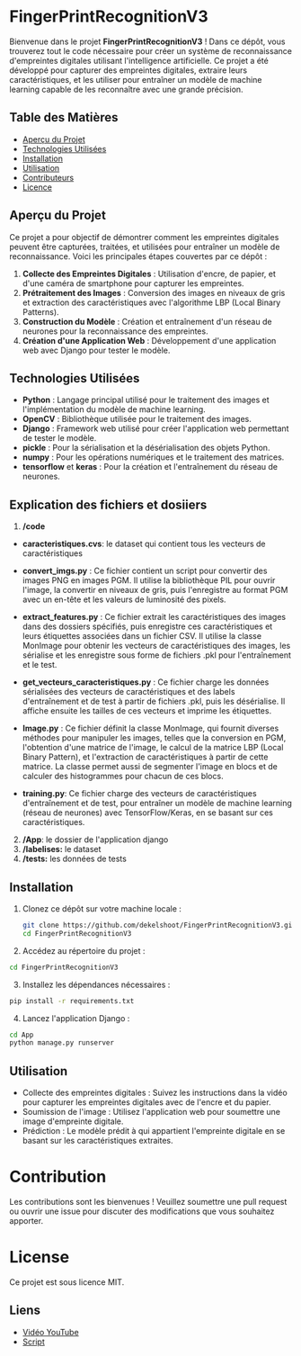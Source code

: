 # FingerPrintRecognitionV3

Bienvenue dans le projet **FingerPrintRecognitionV3** ! Dans ce dépôt, vous trouverez tout le code nécessaire pour créer un système de reconnaissance d'empreintes digitales utilisant l'intelligence artificielle. Ce projet a été développé pour capturer des empreintes digitales, extraire leurs caractéristiques, et les utiliser pour entraîner un modèle de machine learning capable de les reconnaître avec une grande précision.

## Table des Matières

- [Aperçu du Projet](#aperçu-du-projet)
- [Technologies Utilisées](#technologies-utilisées)
- [Installation](#installation)
- [Utilisation](#utilisation)
- [Contributeurs](#contributeurs)
- [Licence](#licence)

## Aperçu du Projet

Ce projet a pour objectif de démontrer comment les empreintes digitales peuvent être capturées, traitées, et utilisées pour entraîner un modèle de reconnaissance. Voici les principales étapes couvertes par ce dépôt :

1. **Collecte des Empreintes Digitales** : Utilisation d'encre, de papier, et d'une caméra de smartphone pour capturer les empreintes.
2. **Prétraitement des Images** : Conversion des images en niveaux de gris et extraction des caractéristiques avec l'algorithme LBP (Local Binary Patterns).
3. **Construction du Modèle** : Création et entraînement d'un réseau de neurones pour la reconnaissance des empreintes.
4. **Création d'une Application Web** : Développement d'une application web avec Django pour tester le modèle.

## Technologies Utilisées

- **Python** : Langage principal utilisé pour le traitement des images et l'implémentation du modèle de machine learning.
- **OpenCV** : Bibliothèque utilisée pour le traitement des images.
- **Django** : Framework web utilisé pour créer l'application web permettant de tester le modèle.
- **pickle** : Pour la sérialisation et la désérialisation des objets Python.
- **numpy** : Pour les opérations numériques et le traitement des matrices.
- **tensorflow** et **keras** : Pour la création et l'entraînement du réseau de neurones.


## Explication des fichiers et dosiiers

1.  **/code**

- **caracteristiques.cvs**: le dataset qui contient tous les vecteurs de caractéristiques
- **convert_imgs.py** : Ce fichier contient un script pour convertir des images PNG en images PGM. Il utilise la bibliothèque PIL pour ouvrir l'image, la convertir en niveaux de gris, puis l'enregistre au format PGM avec un en-tête et les valeurs de luminosité des pixels.

- **extract_features.py** : Ce fichier extrait les caractéristiques des images dans des dossiers spécifiés, puis enregistre ces caractéristiques et leurs étiquettes associées dans un fichier CSV. Il utilise la classe MonImage pour obtenir les vecteurs de caractéristiques des images, les sérialise et les enregistre sous forme de fichiers .pkl pour l'entraînement et le test.

- **get_vecteurs_caracteristiques.py** : Ce fichier charge les données sérialisées des vecteurs de caractéristiques et des labels d'entraînement et de test à partir de fichiers .pkl, puis les désérialise. Il affiche ensuite les tailles de ces vecteurs et imprime les étiquettes.

- **Image.py** : Ce fichier définit la classe MonImage, qui fournit diverses méthodes pour manipuler les images, telles que la conversion en PGM, l'obtention d'une matrice de l'image, le calcul de la matrice LBP (Local Binary Pattern), et l'extraction de caractéristiques à partir de cette matrice. La classe permet aussi de segmenter l'image en blocs et de calculer des histogrammes pour chacun de ces blocs.

- **training.py**: Ce fichier charge des vecteurs de caractéristiques d'entraînement et de test, pour entraîner un modèle de machine learning (réseau de neurones) avec TensorFlow/Keras, en se basant sur ces caractéristiques.


2. **/App**:
 le dossier de l'application django
3. **/labelises:** le dataset
4. **/tests:** les données de tests

## Installation

1. Clonez ce dépôt sur votre machine locale :

   ```bash
   git clone https://github.com/dekelshoot/FingerPrintRecognitionV3.git
   cd FingerPrintRecognitionV3 

2. Accédez au répertoire du projet :

```bash
cd FingerPrintRecognitionV3
```

3. Installez les dépendances nécessaires :
```bash
pip install -r requirements.txt
```

4. Lancez l'application Django :
```bash
cd App
python manage.py runserver
```

## Utilisation
- Collecte des empreintes digitales : Suivez les instructions dans la vidéo pour capturer les empreintes digitales avec de l'encre et du papier.
- Soumission de l'image : Utilisez l'application web pour soumettre une image d'empreinte digitale.
- Prédiction : Le modèle prédit à qui appartient l'empreinte digitale en se basant sur les caractéristiques extraites.

# Contribution
Les contributions sont les bienvenues ! Veuillez soumettre une pull request ou ouvrir une issue pour discuter des modifications que vous souhaitez apporter.

# License
Ce projet est sous licence MIT. 

## Liens
- [Vidéo YouTube ](https://youtu.be/yh2qBzH6K1o?si=09ZsR93DQgtjPtgU)
- [Script](https://docs.google.com/document/d/10Zzer97zm06T_scWQ0ZhP3zzZBzthV_Obgqc4yXCuRU/edit?usp=sharing)
